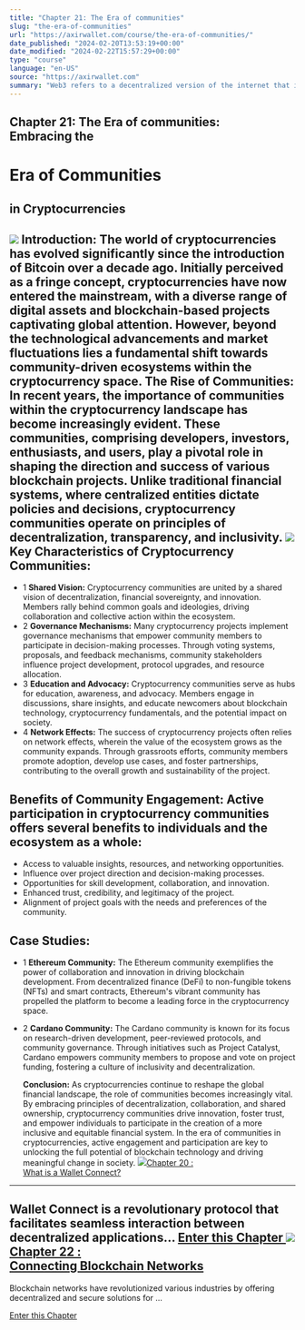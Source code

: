 ```yaml
---
title: "Chapter 21: The Era of communities"
slug: "the-era-of-communities"
url: "https://axirwallet.com/course/the-era-of-communities/"
date_published: "2024-02-20T13:53:19+00:00"
date_modified: "2024-02-22T15:57:29+00:00"
type: "course"
language: "en-US"
source: "https://axirwallet.com"
summary: "Web3 refers to a decentralized version of the internet that is built on blockchain technology and other decentralized protocols..."
---
```


Chapter 21: The Era of communities:   
 Embracing the
-----------------------------------------------------

Era of Communities
==================

in Cryptocurrencies 
--------------------

 ![](https://axirwallet.com/wp-content/uploads/communities.png)  **Introduction:**  The world of cryptocurrencies has evolved significantly since the introduction of Bitcoin over a decade ago. Initially perceived as a fringe concept, cryptocurrencies have now entered the mainstream, with a diverse range of digital assets and blockchain-based projects captivating global attention. However, beyond the technological advancements and market fluctuations lies a fundamental shift towards community-driven ecosystems within the cryptocurrency space.  **The Rise of Communities:**  In recent years, the importance of communities within the cryptocurrency landscape has become increasingly evident. These communities, comprising developers, investors, enthusiasts, and users, play a pivotal role in shaping the direction and success of various blockchain projects. Unlike traditional financial systems, where centralized entities dictate policies and decisions, cryptocurrency communities operate on principles of decentralization, transparency, and inclusivity. ![](https://axirwallet.com/wp-content/uploads/Frame-102-2-1.png)Key Characteristics of Cryptocurrency Communities: 
---------------------------------------------------

- 1  **Shared Vision:**  Cryptocurrency communities are united by a shared vision of decentralization, financial sovereignty, and innovation. Members rally behind common goals and ideologies, driving collaboration and collective action within the ecosystem.
- 2  **Governance Mechanisms:**  Many cryptocurrency projects implement governance mechanisms that empower community members to participate in decision-making processes. Through voting systems, proposals, and feedback mechanisms, community stakeholders influence project development, protocol upgrades, and resource allocation.
- 3  **Education and Advocacy:**  Cryptocurrency communities serve as hubs for education, awareness, and advocacy. Members engage in discussions, share insights, and educate newcomers about blockchain technology, cryptocurrency fundamentals, and the potential impact on society.
- 4  **Network Effects:**  The success of cryptocurrency projects often relies on network effects, wherein the value of the ecosystem grows as the community expands. Through grassroots efforts, community members promote adoption, develop use cases, and foster partnerships, contributing to the overall growth and sustainability of the project.
 
Benefits of Community Engagement: Active participation in cryptocurrency communities offers several benefits to individuals and the ecosystem as a whole: 
----------------------------------------------------------------------------------------------------------------------------------------------------------

- Access to valuable insights, resources, and networking opportunities.
- Influence over project direction and decision-making processes.
- Opportunities for skill development, collaboration, and innovation.
- Enhanced trust, credibility, and legitimacy of the project.
- Alignment of project goals with the needs and preferences of the community.

Case Studies:
-------------

- 1  **Ethereum Community:**  The Ethereum community exemplifies the power of collaboration and innovation in driving blockchain development. From decentralized finance (DeFi) to non-fungible tokens (NFTs) and smart contracts, Ethereum's vibrant community has propelled the platform to become a leading force in the cryptocurrency space.
- 2  **Cardano Community:**  The Cardano community is known for its focus on research-driven development, peer-reviewed protocols, and community governance. Through initiatives such as Project Catalyst, Cardano empowers community members to propose and vote on project funding, fostering a culture of inclusivity and decentralization.
 
  **Conclusion:**  As cryptocurrencies continue to reshape the global financial landscape, the role of communities becomes increasingly vital. By embracing principles of decentralization, collaboration, and shared ownership, cryptocurrency communities drive innovation, foster trust, and empower individuals to participate in the creation of a more inclusive and equitable financial system. In the era of communities in cryptocurrencies, active engagement and participation are key to unlocking the full potential of blockchain technology and driving meaningful change in society. ![](https://axirwallet.com/wp-content/uploads/Wallet-Connect.png)[Chapter 20 :  
What is a Wallet Connect?](https://axirwallet.com/course/how-do-i-start-using-defi/)
----------------------------------------------------------------------------------------------------

 Wallet Connect is a revolutionary protocol that facilitates seamless interaction between decentralized applications... [ Enter this Chapter ](/course/what-is-a-wallet-connect) ![](https://axirwallet.com/wp-content/uploads/Blockchain-network.png)[Chapter 22 :  
Connecting Blockchain Networks ](https://axirwallet.com/course/the-3-best-defi-insurance-decentralised-applications/)
-------------------------------------------------------------------------------------------------------------------------------------

Blockchain networks have revolutionized various industries by offering decentralized and secure solutions for ...

 [ Enter this Chapter ](/course/connecting-blockchain-networks)